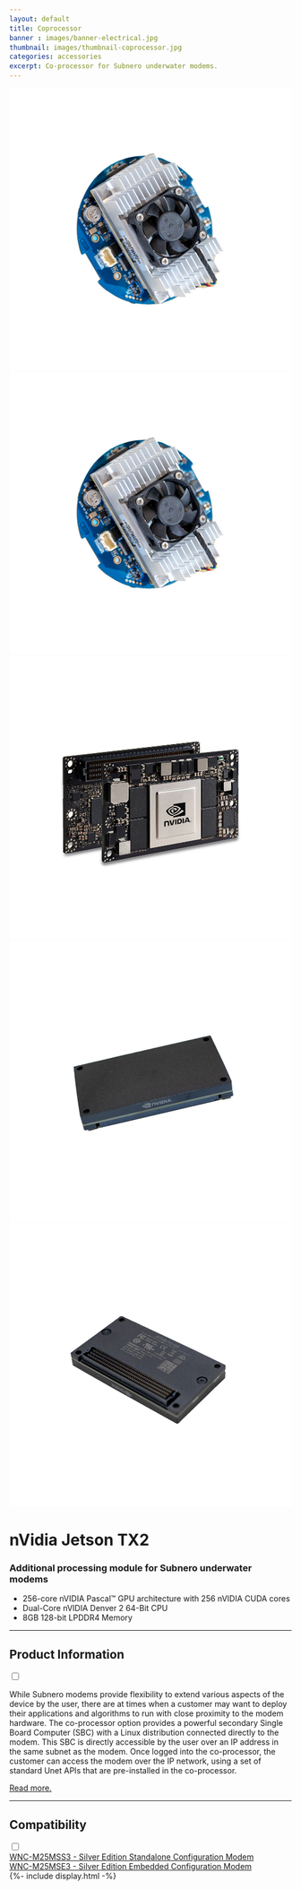 ```yaml
---
layout: default
title: Coprocessor
banner : images/banner-electrical.jpg
thumbnail: images/thumbnail-coprocessor.jpg
categories: accessories
excerpt: Co-processor for Subnero underwater modems.
---
```


<div class='full tall' style='background-image: url({{site.baseurl}}/{{page.banner}});'>
  <div class='row'>
    <div class='large-12 columns'>
      <!-- {% include section-header.html title=page.title tagline=page.tagline color=page.title_color class="big" %} -->
    </div>
  </div>
  <div class='four spacing'></div>
  <div class='four spacing'></div>
</div>

<div class='full bg-grey'>
  <div class='row'>
      <div class='accessories'>
        <div class='accessories-img'>
            <div class='mod modBlogPost big'>
              <img id='main-img' src='/images/accessories-coprocessor01.jpg'>
            </div>
            <div class='modGallery'>
              <div class='media modTeamMember shortcode-list'>
                <div class="member current-li"><a class='image-nav'><img src='/images/accessories-coprocessor01.jpg'></a></div>
                <div class="member"><a class='image-nav'><img src='/images/accessories-coprocessor02.jpg'></a></div>
                <div class="member"><a class='image-nav'><img src='/images/accessories-coprocessor03.jpg'></a></div>
                <div class="member"><a class='image-nav'><img src='/images/accessories-coprocessor04.jpg'></a></div>
              </div>
            </div>
        </div>
        <div class='accessories-info'>
            <h1>nVidia Jetson TX2</h1>
            <h3>Additional processing module for Subnero underwater modems</h3>
            <ul>
              <li>256-core nVIDIA Pascal™ GPU architecture with 256 nVIDIA CUDA cores</li>
              <li>Dual-Core nVIDIA Denver 2 64-Bit CPU</li>
              <li>8GB 128-bit LPDDR4 Memory</li>
            </ul>
        </div>
      </div>
      <hr>
      <div class='wrap-collapsible'>
        <h2> Product Information</h2>
        <input id ='product' class='toggle' type='checkbox'>
        <label class='lbl-toggle' for='product'></label>
        <div class='collapsible-content'>
          <p> While Subnero modems provide flexibility to extend various aspects of the device by the user, there are at times when a customer may want to deploy their applications and algorithms to run with close proximity to the modem hardware. The co-processor option provides a powerful secondary Single Board Computer (SBC) with a Linux distribution connected directly to the modem. This SBC is directly accessible by the user over an IP address in the same subnet as the modem. Once logged into the co-processor, the customer can access the modem over the IP network, using a set of standard Unet APIs that are pre-installed in the co-processor.</p>
          <p><a href="https://subnero.com/wnc/2018/11/17/Underwater-modem-with-a-coprocessor.html">Read more.</a></p>
        </div>
      </div>
      <hr>
      <div class='wrap-collapsible'>
        <h2>Compatibility</h2>
        <input id ='compatibility' class='toggle' type='checkbox'>
        <label class='lbl-toggle' for='compatibility'></label>
        <div class='collapsible-content'>
          <div class="brochure-container">
            <a href="{{site.baseurl}}/products/wnc-m25mss3">WNC-M25MSS3 - Silver Edition Standalone Configuration Modem</a>
          </div>
          <div class="brochure-container">
            <a href="{{site.baseurl}}/products/wnc-m25mse3">WNC-M25MSE3 - Silver Edition Embedded Configuration Modem</a>
          </div>
        </div>
      </div>
  </div>
</div>
{%- include display.html -%}
